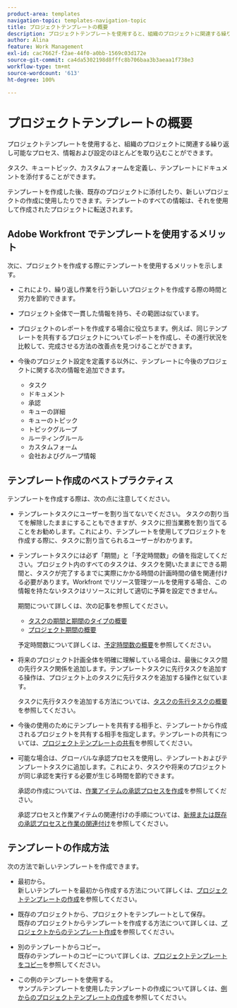 ```yaml
---
product-area: templates
navigation-topic: templates-navigation-topic
title: プロジェクトテンプレートの概要
description: プロジェクトテンプレートを使用すると、組織のプロジェクトに関連する繰り返し可能なプロセス、情報および設定のほとんどを取り込むことができます。
author: Alina
feature: Work Management
exl-id: cac7662f-f2ae-44f0-a0bb-1569c03d172e
source-git-commit: ca4da5302198d8fffc8b706baa3b3aeaa1f738e3
workflow-type: tm+mt
source-wordcount: '613'
ht-degree: 100%

---
```


# プロジェクトテンプレートの概要

<!-- Audited: 12/2023 -->

プロジェクトテンプレートを使用すると、組織のプロジェクトに関連する繰り返し可能なプロセス、情報および設定のほとんどを取り込むことができます。

タスク、キュートピック、カスタムフォームを定義し、テンプレートにドキュメントを添付することができます。

テンプレートを作成した後、既存のプロジェクトに添付したり、新しいプロジェクトの作成に使用したりできます。テンプレートのすべての情報は、それを使用して作成されたプロジェクトに転送されます。

## Adobe Workfront でテンプレートを使用するメリット

次に、プロジェクトを作成する際にテンプレートを使用するメリットを示します。

* これにより、繰り返し作業を行う新しいプロジェクトを作成する際の時間と労力を節約できます。
* プロジェクト全体で一貫した情報を持ち、その範囲は似ています。
* プロジェクトのレポートを作成する場合に役立ちます。例えば、同じテンプレートを共有するプロジェクトについてレポートを作成し、その進行状況を比較して、完成させる方法の改善点を見つけることができます。
* 今後のプロジェクト設定を定義する以外に、テンプレートに今後のプロジェクトに関する次の情報を追加できます。

   * タスク
   * ドキュメント
   * 承認
   * キューの詳細
   * キューのトピック
   * トピックグループ
   * ルーティングルール
   * カスタムフォーム
   * 会社およびグループ情報

## テンプレート作成のベストプラクティス

<!--
<p data-mc-conditions="QuicksilverOrClassic.Draft mode">(NOTE:this is not an extensive list, but we are updating it as we go.)</p>
-->

テンプレートを作成する際は、次の点に注意してください。

* テンプレートタスクにユーザーを割り当てないでください。 タスクの割り当てを解除したままにすることもできますが、タスクに担当業務を割り当てることをお勧めします。これにより、テンプレートを使用してプロジェクトを作成する際に、タスクに割り当てられるユーザーがわかります。
* テンプレートタスクには必ず「期間」と「予定時間数」の値を指定してください。プロジェクト内のすべてのタスクは、タスクを開いたままにできる期間と、タスクが完了するまでに実際にかかる時間の計画時間の値を関連付ける必要があります。Workfront でリソース管理ツールを使用する場合、この情報を持たないタスクはリソースに対して適切に予算を設定できません。

  期間について詳しくは、次の記事を参照してください。

   * [タスクの期間と期間のタイプの概要](../../../manage-work/tasks/taskdurtn/task-duration-and-duration-type.md)
   * [プロジェクト期間の概要](../../../manage-work/projects/planning-a-project/project-duration.md)

  予定時間数について詳しくは、[予定時間数の概要](../../../manage-work/tasks/task-information/planned-hours.md)を参照してください。

* 将来のプロジェクト計画全体を明確に理解している場合は、最後にタスク間の先行タスク関係を追加します。テンプレートタスクに先行タスクを追加する操作は、プロジェクト上のタスクに先行タスクを追加する操作と似ています。

  タスクに先行タスクを追加する方法については、[タスクの先行タスクの概要](../../../manage-work/tasks/use-prdcssrs/predecessors-overview.md)を参照してください。

* 今後の使用のためにテンプレートを共有する相手と、テンプレートから作成されるプロジェクトを共有する相手を指定します。テンプレートの共有については、[プロジェクトテンプレートの共有](../../../manage-work/projects/create-and-manage-templates/share-project-template.md)を参照してください。
* 可能な場合は、グローバルな承認プロセスを使用し、テンプレートおよびテンプレートタスクに追加します。これにより、タスクや将来のプロジェクトが同じ承認を実行する必要が生じる時間を節約できます。

  承認の作成については、[作業アイテムの承認プロセスを作成](../../../administration-and-setup/customize-workfront/configure-approval-milestone-processes/create-approval-processes.md)を参照してください。

  承認プロセスと作業アイテムの関連付けの手順については、[新規または既存の承認プロセスと作業の関連付け](../../../review-and-approve-work/manage-approvals/associate-approval-with-work.md)を参照してください。

## テンプレートの作成方法

次の方法で新しいテンプレートを作成できます。

* 最初から。\
  新しいテンプレートを最初から作成する方法について詳しくは、[プロジェクトテンプレートの作成](../../../manage-work/projects/create-and-manage-templates/create-template.md)を参照してください。

* 既存のプロジェクトから、プロジェクトをテンプレートとして保存。\
  既存のプロジェクトからテンプレートを作成する方法について詳しくは、[プロジェクトからのテンプレート作成](../../../manage-work/projects/create-and-manage-templates/create-template-from-project.md)を参照してください。

* 別のテンプレートからコピー。\
  既存のテンプレートのコピーについて詳しくは、[プロジェクトテンプレートをコピー](../../../manage-work/projects/create-and-manage-templates/copy-template.md)を参照してください。

* この例のテンプレートを使用する。\
  サンプルテンプレートを使用したテンプレートの作成について詳しくは、[例からのプロジェクトテンプレートの作成](../../../manage-work/projects/create-and-manage-templates/create-templates-from-examples.md)を参照してください。
